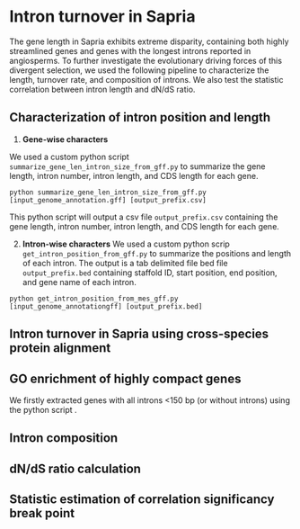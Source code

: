 # Intron turnover in Sapria
The gene length in Sapria exhibits extreme disparity, containing both highly streamlined genes and genes with the longest introns reported in angiosperms. To further investigate the evolutionary driving forces of this divergent selection, we used the following pipeline to characterize the length, turnover rate, and composition of introns. We also test the statistic correlation between intron length and dN/dS ratio.

## Characterization of intron position and length
1. **Gene-wise characters**

We used a custom python script `summarize_gene_len_intron_size_from_gff.py` to summarize the gene length, intron number, intron length, and CDS length for each gene.
```
python summarize_gene_len_intron_size_from_gff.py [input_genome_annotation.gff] [output_prefix.csv]
```
This python script will output a csv file `output_prefix.csv` containing the gene length, intron number, intron length, and CDS length for each gene. 


2. **Intron-wise characters**
We used a custom python scrip `get_intron_position_from_gff.py` to summarize the positions and length of each intron. The output is a tab delimited file bed file `output_prefix.bed` containing staffold ID, start position, end position, and gene name of each intron.

```
python get_intron_position_from_mes_gff.py [input_genome_annotationgff] [output_prefix.bed]
```
## Intron turnover in Sapria using cross-species protein alignment

## GO enrichment of highly compact genes
We firstly extracted genes with all introns <150 bp (or without introns) using the python script .

## Intron composition

## dN/dS ratio calculation

## Statistic estimation of correlation significancy break point